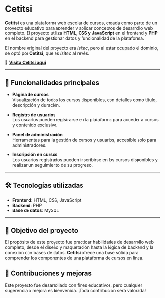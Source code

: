 # Cetitsi

**Cetitsi** es una plataforma web escolar de cursos, creada como parte de un proyecto educativo para aprender y aplicar conceptos de desarrollo web completo. El proyecto utiliza **HTML, CSS y JavaScript** en el frontend y **PHP** en el backend para gestionar datos y funcionalidad de la plataforma. 

El nombre original del proyecto era *Isitec*, pero al estar ocupado el dominio, se optó por **Cetitsi**, que es *Isitec* al revés.

🔗 **[Visita Cetitsi aquí](https://cetisi.cat)**

---

## 🚀 Funcionalidades principales

- **Página de cursos**  
  Visualización de todos los cursos disponibles, con detalles como título, descripción y duración.

- **Registro de usuarios**  
  Los usuarios pueden registrarse en la plataforma para acceder a cursos y contenido exclusivo.

- **Panel de administración**  
  Herramientas para la gestión de cursos y usuarios, accesible solo para administradores.

- **Inscripción en cursos**  
  Los usuarios registrados pueden inscribirse en los cursos disponibles y realizar un seguimiento de su progreso.

---

## 🛠️ Tecnologías utilizadas

- **Frontend**: HTML, CSS, JavaScript
- **Backend**: PHP
- **Base de datos**: MySQL

---

## 🎯 Objetivo del proyecto

El propósito de este proyecto fue practicar habilidades de desarrollo web completo, desde el diseño y maquetación hasta la lógica de backend y la conexión con bases de datos. **Cetitsi** ofrece una base sólida para comprender los componentes de una plataforma de cursos en línea.

## 📝 Contribuciones y mejoras

Este proyecto fue desarrollado con fines educativos, pero cualquier sugerencia o mejora es bienvenida. ¡Toda contribución será valorada!
